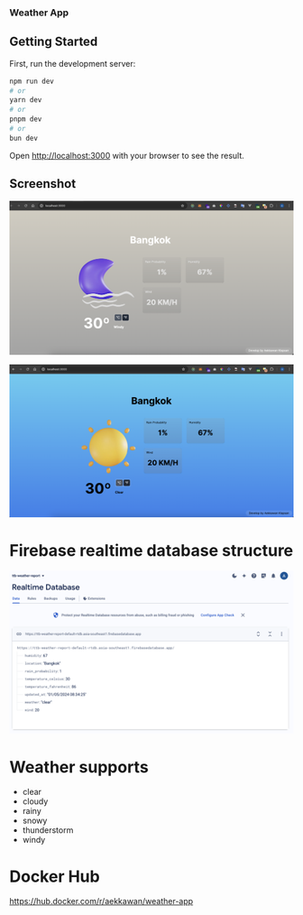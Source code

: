 ### Weather App

## Getting Started

First, run the development server:

```bash
npm run dev
# or
yarn dev
# or
pnpm dev
# or
bun dev
```

Open [http://localhost:3000](http://localhost:3000) with your browser to see the result.

## Screenshot

![alt text](https://raw.githubusercontent.com/Aekawan/ttb-weather-app/main/public/screen-shots/example-app-2.png?raw=true)

![alt text](https://raw.githubusercontent.com/Aekawan/ttb-weather-app/main/public/screen-shots/example-app.png?raw=true)

# Firebase realtime database structure

![alt text](https://raw.githubusercontent.com/Aekawan/ttb-weather-app/main/public/screen-shots/firebase-structure.png?raw=true)

# Weather supports

- clear
- cloudy
- rainy
- snowy
- thunderstorm
- windy

# Docker Hub

<https://hub.docker.com/r/aekkawan/weather-app>
